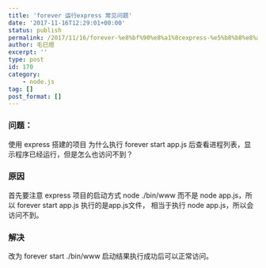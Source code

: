 ```yaml
---
title: 'forever 运行express 常见问题'
date: '2017-11-16T12:29:01+00:00'
status: publish
permalink: /2017/11/16/forever-%e8%bf%90%e8%a1%8cexpress-%e5%b8%b8%e8%a7%81%e9%97%ae%e9%a2%98
author: 毛巳煜
excerpt: ''
type: post
id: 170
category:
    - node.js
tag: []
post_format: []
---
```

### **问题**：

使用 express 搭建的项目 为什么执行 forever start app.js 后查看进程列表，显示程序已经运行，但是怎么也访问不到？

### **原因**

首先要注意 express 项目的启动方式 node ./bin/www 而不是 node app.js，所以 forever start app.js 执行的是app.js文件， 相当于执行 node app.js，所以会访问不到。

### **解决**

改为 forever start ./bin/www 启动结果执行成功后可以正常访问。